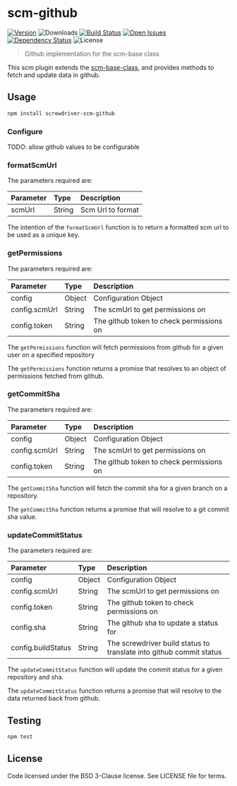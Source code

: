 # scm-github
[![Version][npm-image]][npm-url] ![Downloads][downloads-image] [![Build Status][wercker-image]][wercker-url] [![Open Issues][issues-image]][issues-url] [![Dependency Status][daviddm-image]][daviddm-url] ![License][license-image]

> Github implementation for the scm-base class

This scm plugin extends the [scm-base-class], and provides methods to fetch and update data in github.

## Usage

```bash
npm install screwdriver-scm-github
```

### Configure
TODO: allow github values to be configurable

### formatScmUrl
The parameters required are:

| Parameter        | Type  |  Description |
| :-------------   | :---- | :-------------|
| scmUrl        | String | Scm Url to format |

The intention of the `formatScmUrl` function is to return a formatted scm url to be used as a unique key.

### getPermissions
The parameters required are:

| Parameter        | Type  |  Description |
| :-------------   | :---- | :-------------|
| config        | Object | Configuration Object |
| config.scmUrl | String | The scmUrl to get permissions on |
| config.token | String | The github token to check permissions on |

The `getPermissions` function will fetch permissions from github for a given user on a specified repository

The `getPermissions` function returns a promise that resolves to an object of permissions fetched from github.

### getCommitSha
The parameters required are:

| Parameter        | Type  |  Description |
| :-------------   | :---- | :-------------|
| config        | Object | Configuration Object |
| config.scmUrl | String | The scmUrl to get permissions on |
| config.token | String | The github token to check permissions on |

The `getCommitSha` function will fetch the commit sha for a given branch on a repository.

The `getCommitSha` function returns a promise that will resolve to a git commit sha value.

### updateCommitStatus
The parameters required are:

| Parameter        | Type  |  Description |
| :-------------   | :---- | :-------------|
| config        | Object | Configuration Object |
| config.scmUrl | String | The scmUrl to get permissions on |
| config.token | String | The github token to check permissions on |
| config.sha | String | The github sha to update a status for |
| config.buildStatus | String | The screwdriver build status to translate into github commit status |

The `updateCommitStatus` function will update the commit status for a given repository and sha.

The `updateCommitStatus` function returns a promise that will resolve to the data returned back from github.

## Testing

```bash
npm test
```

## License

Code licensed under the BSD 3-Clause license. See LICENSE file for terms.

[npm-image]: https://img.shields.io/npm/v/screwdriver-scm-github.svg
[npm-url]: https://npmjs.org/package/screwdriver-scm-github
[downloads-image]: https://img.shields.io/npm/dt/screwdriver-scm-github.svg
[license-image]: https://img.shields.io/npm/l/screwdriver-scm-github.svg
[issues-image]: https://img.shields.io/github/issues/screwdriver-cd/scm-github.svg
[issues-url]: https://github.com/screwdriver-cd/scm-github/issues
[wercker-image]: https://app.wercker.com/status/66233627336e0a0cac7999332a0a6d34
[wercker-url]: https://app.wercker.com/project/bykey/66233627336e0a0cac7999332a0a6d34
[daviddm-image]: https://david-dm.org/screwdriver-cd/scm-github.svg?theme=shields.io
[daviddm-url]: https://david-dm.org/screwdriver-cd/scm-github
[scm-base-class]: https://github.com/screwdriver-cd/scm-base
